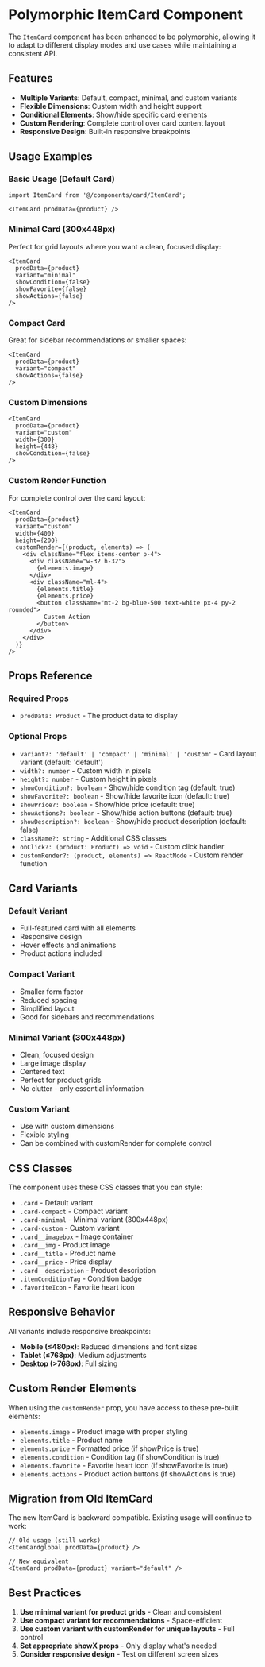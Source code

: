 # Polymorphic ItemCard Component

The `ItemCard` component has been enhanced to be polymorphic, allowing it to adapt to different display modes and use cases while maintaining a consistent API.

## Features

- **Multiple Variants**: Default, compact, minimal, and custom variants
- **Flexible Dimensions**: Custom width and height support
- **Conditional Elements**: Show/hide specific card elements
- **Custom Rendering**: Complete control over card content layout
- **Responsive Design**: Built-in responsive breakpoints

## Usage Examples

### Basic Usage (Default Card)

```tsx
import ItemCard from '@/components/card/ItemCard';

<ItemCard prodData={product} />
```

### Minimal Card (300x448px)

Perfect for grid layouts where you want a clean, focused display:

```tsx
<ItemCard 
  prodData={product}
  variant="minimal"
  showCondition={false}
  showFavorite={false}
  showActions={false}
/>
```

### Compact Card

Great for sidebar recommendations or smaller spaces:

```tsx
<ItemCard 
  prodData={product}
  variant="compact"
  showActions={false}
/>
```

### Custom Dimensions

```tsx
<ItemCard 
  prodData={product}
  variant="custom"
  width={300}
  height={448}
  showCondition={false}
/>
```

### Custom Render Function

For complete control over the card layout:

```tsx
<ItemCard 
  prodData={product}
  variant="custom"
  width={400}
  height={200}
  customRender={(product, elements) => (
    <div className="flex items-center p-4">
      <div className="w-32 h-32">
        {elements.image}
      </div>
      <div className="ml-4">
        {elements.title}
        {elements.price}
        <button className="mt-2 bg-blue-500 text-white px-4 py-2 rounded">
          Custom Action
        </button>
      </div>
    </div>
  )}
/>
```

## Props Reference

### Required Props

- `prodData: Product` - The product data to display

### Optional Props

- `variant?: 'default' | 'compact' | 'minimal' | 'custom'` - Card layout variant (default: 'default')
- `width?: number` - Custom width in pixels
- `height?: number` - Custom height in pixels
- `showCondition?: boolean` - Show/hide condition tag (default: true)
- `showFavorite?: boolean` - Show/hide favorite icon (default: true)
- `showPrice?: boolean` - Show/hide price (default: true)
- `showActions?: boolean` - Show/hide action buttons (default: true)
- `showDescription?: boolean` - Show/hide product description (default: false)
- `className?: string` - Additional CSS classes
- `onClick?: (product: Product) => void` - Custom click handler
- `customRender?: (product, elements) => ReactNode` - Custom render function

## Card Variants

### Default Variant
- Full-featured card with all elements
- Responsive design
- Hover effects and animations
- Product actions included

### Compact Variant
- Smaller form factor
- Reduced spacing
- Simplified layout
- Good for sidebars and recommendations

### Minimal Variant (300x448px)
- Clean, focused design
- Large image display
- Centered text
- Perfect for product grids
- No clutter - only essential information

### Custom Variant
- Use with custom dimensions
- Flexible styling
- Can be combined with customRender for complete control

## CSS Classes

The component uses these CSS classes that you can style:

- `.card` - Default variant
- `.card-compact` - Compact variant
- `.card-minimal` - Minimal variant (300x448px)
- `.card-custom` - Custom variant
- `.card__imagebox` - Image container
- `.card__img` - Product image
- `.card__title` - Product name
- `.card__price` - Price display
- `.card__description` - Product description
- `.itemConditionTag` - Condition badge
- `.favoriteIcon` - Favorite heart icon

## Responsive Behavior

All variants include responsive breakpoints:

- **Mobile (≤480px)**: Reduced dimensions and font sizes
- **Tablet (≤768px)**: Medium adjustments
- **Desktop (>768px)**: Full sizing

## Custom Render Elements

When using the `customRender` prop, you have access to these pre-built elements:

- `elements.image` - Product image with proper styling
- `elements.title` - Product name
- `elements.price` - Formatted price (if showPrice is true)
- `elements.condition` - Condition tag (if showCondition is true)
- `elements.favorite` - Favorite heart icon (if showFavorite is true)
- `elements.actions` - Product action buttons (if showActions is true)

## Migration from Old ItemCard

The new ItemCard is backward compatible. Existing usage will continue to work:

```tsx
// Old usage (still works)
<ItemCardglobal prodData={product} />

// New equivalent
<ItemCard prodData={product} variant="default" />
```

## Best Practices

1. **Use minimal variant for product grids** - Clean and consistent
2. **Use compact variant for recommendations** - Space-efficient
3. **Use custom variant with customRender for unique layouts** - Full control
4. **Set appropriate showX props** - Only display what's needed
5. **Consider responsive design** - Test on different screen sizes
